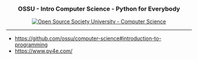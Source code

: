 <h3 align="center">OSSU - Intro Computer Science - Python for Everybody</h3>

<div align="center">

[![Open Source Society University - Computer Science](https://img.shields.io/badge/OSSU-computer--science-blue.svg)](https://github.com/ossu/computer-science)

</div>

---

- https://github.com/ossu/computer-science#introduction-to-programming
- https://www.py4e.com/
